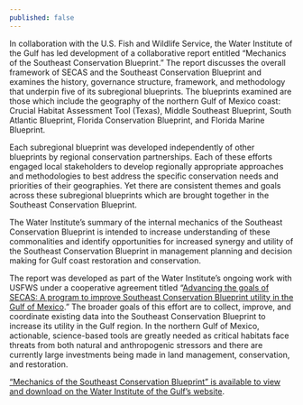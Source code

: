 ```yaml
---
published: false
---
```

In collaboration with the U.S. Fish and Wildlife Service, the Water Institute of the Gulf has led development of a collaborative report entitled “Mechanics of the Southeast Conservation Blueprint.” The report discusses the overall framework of SECAS and the Southeast Conservation Blueprint and examines the history, governance structure, framework, and methodology that underpin five of its subregional blueprints. The blueprints examined are those which include the geography of the northern Gulf of Mexico coast: Crucial Habitat Assessment Tool (Texas), Middle Southeast Blueprint, South Atlantic Blueprint, Florida Conservation Blueprint, and Florida Marine Blueprint.  

Each subregional blueprint was developed independently of other blueprints by regional conservation partnerships. Each of these efforts engaged local stakeholders to develop regionally appropriate approaches and methodologies to best address the specific conservation needs and priorities of their geographies. Yet there are consistent themes and goals across these subregional blueprints which are brought together in the Southeast Conservation Blueprint.

The Water Institute’s summary of the internal mechanics of the Southeast Conservation Blueprint is intended to increase understanding of these commonalities and identify opportunities for increased synergy and utility of the Southeast Conservation Blueprint in management planning and decision making for Gulf coast restoration and conservation.  

The report was developed as part of the Water Institute’s ongoing work with USFWS under a cooperative agreement titled “[Advancing the goals of SECAS: A program to improve Southeast Conservation Blueprint utility in the Gulf of Mexico](http://secassoutheast.org/2020/04/23/Improving-the-Utility-of-the-Southeast-Blueprint-In-The-Gulf-Of-Mexico.html).” The broader goals of this effort are to collect, improve, and coordinate existing data into the Southeast Conservation Blueprint to increase its utility in the Gulf region. In the northern Gulf of Mexico, actionable, science-based tools are greatly needed as critical habitats face threats from both natural and anthropogenic stressors and there are currently large investments being made in land management, conservation, and restoration. 

[“Mechanics of the Southeast Conservation Blueprint” is available to view and download on the Water Institute of the Gulf’s website](https://thewaterinstitute.org/projects/southeast-conservation-adaptation-strategy-secas-1-1).
